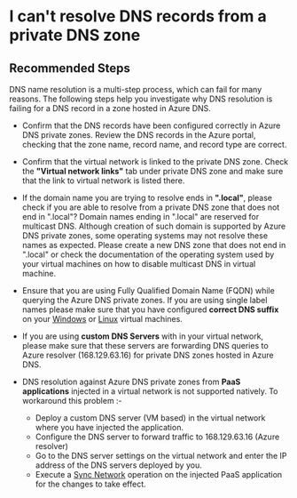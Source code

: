 <properties 
    pageTitle="I can't resolve a DNS record from private DNS zone"
    description="I am unable to resolve a new DNS record in a DNS zone hosted in Azure DNS."
    service="microsoft.network"
    resource="privateDnsZones"
    authors="rohinkoul"
    ms.author="rohink"
    displayOrder="3"
    selfHelpType="resource"
    supportTopicIds=""
    productPesIds=""
    resourceTags=""
    cloudEnvironments="public,fairfax,mooncake,blackforest"
	articleId="privatedns-cantresolverecord"
/>

# I can't resolve DNS records from a private DNS zone

## **Recommended Steps**

DNS name resolution is a multi-step process, which can fail for many reasons. The following steps help you investigate why DNS resolution is failing for a DNS record in a zone hosted in Azure DNS.

* Confirm that the DNS records have been configured correctly in Azure DNS private zones. Review the DNS records in the Azure portal, checking that the zone name, record name, and record type are correct.
* Confirm that the virtual network is linked to the private DNS zone. Check the **"Virtual network links"** tab under private DNS zone and make sure that the link to virtual network is listed there.
* If the domain name you are trying to resolve ends in **".local"**, please check if you are able to resolve from a private DNS zone that does not end in ".local"? Domain names ending in ".local" are reserved for multicast DNS. Although creation of such domain is supported by Azure DNS private zones, some operating systems may not resolve these names as expected. Please create a new DNS zone that does not end in ".local" or check the documentation of the operating system used by your virtual machines on how to disable multicast DNS in virtual machine.
* Ensure that you are using Fully Qualified Domain Name (FQDN) while querying the Azure DNS private zones. If you are using single label names please make sure that you have configured **correct DNS suffix** on your [Windows](https://docs.microsoft.com/azure/virtual-network/virtual-networks-name-resolution-ddns#windows-clients) or [Linux](https://docs.microsoft.com/azure/virtual-network/virtual-networks-name-resolution-ddns#linux-clients) virtual machines.
* If you are using **custom DNS Servers** with in your virtual network, please make sure that these servers are forwarding DNS queries to Azure resolver (168.129.63.16) for private DNS zones hosted in Azure DNS.
* DNS resolution against Azure DNS private zones from **PaaS applications** injected in a virtual network is not supported natively. To workaround this problem :-

  * Deploy a custom DNS server (VM based) in the virtual network where you have injected the application.
  * Configure the DNS server to forward traffic to 168.129.63.16 (Azure resolver)
  * Go to the DNS server settings on the virtual network and enter the IP address of the DNS servers deployed by you.
  * Execute a [Sync Network](https://docs.microsoft.com/azure/app-service/web-sites-integrate-with-vnet#managing-vnet-integration) operation on the injected PaaS application for the changes to take effect.
